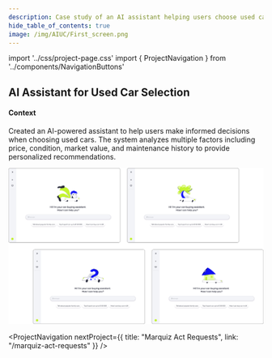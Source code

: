 ```yaml
---
description: Case study of an AI assistant helping users choose used cars
hide_table_of_contents: true
image: /img/AIUC/First_screen.png
---
```


import '../css/project-page.css'
import { ProjectNavigation } from '../components/NavigationButtons'

<article>
<div className="container">

<div className="section-margin">
  
  # AI Assistant for Used Car Selection

</div>

<section className="section-margin">

#### Context

Created an AI-powered assistant to help users make informed decisions when choosing used cars. The system analyzes multiple factors including price, condition, market value, and maintenance history to provide personalized recommendations.

<img src="/img/AIUC/First_screen.png" alt="AI Car Assistant interface" className="image"/>

</section>


<ProjectNavigation nextProject={{ title: "Marquiz Act Requests", link: "/marquiz-act-requests" }} />

</div>
</article>